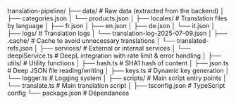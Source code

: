 translation-pipeline/
├── data/ # Raw data (extracted from the backend)
│ ├── categories.json
│ └── products.json
│ 
├── locales/ # Translation files by language
│ ├── fr.json
│ ├── en.json
│ ├── de.json
│ └── it.json
│ 
├── logs/ # Translation logs
│ └── translation-log-2025-07-09.json
│ 
├── .cache/ # Cache to avoid unnecessary translations
│ └── translated-refs.json
│ 
├── services/ # External or internal services
│ └── deeplService.ts # DeepL integration with rate limit & error handling
│ 
├── utils/ # Utility functions
│ ├── hash.ts # SHA1 hash of content
│ ├── json.ts # Deep JSON file reading/writing
│ ├── keys.ts # Dynamic key generation
│ └── logger.ts # Logging system
│ 
├── scripts/ # Main script entry points
│ └── translate.ts # Main translation script
│ 
├── tsconfig.json # TypeScript config
└── package.json # Dépendances
